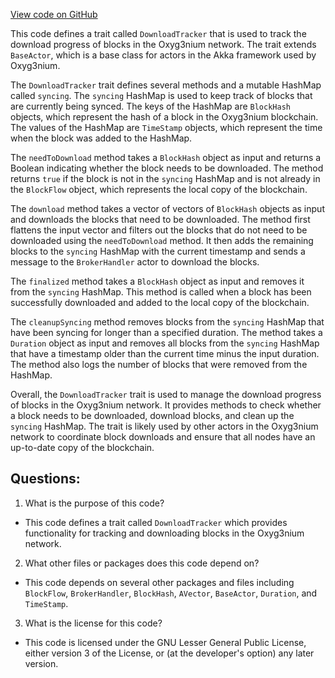 [View code on GitHub](https://github.com/oxyg3nium/oxyg3nium/flow/src/main/scala/org/oxyg3nium/flow/network/sync/DownloadTracker.scala)

This code defines a trait called `DownloadTracker` that is used to track the download progress of blocks in the Oxyg3nium network. The trait extends `BaseActor`, which is a base class for actors in the Akka framework used by Oxyg3nium. 

The `DownloadTracker` trait defines several methods and a mutable HashMap called `syncing`. The `syncing` HashMap is used to keep track of blocks that are currently being synced. The keys of the HashMap are `BlockHash` objects, which represent the hash of a block in the Oxyg3nium blockchain. The values of the HashMap are `TimeStamp` objects, which represent the time when the block was added to the HashMap.

The `needToDownload` method takes a `BlockHash` object as input and returns a Boolean indicating whether the block needs to be downloaded. The method returns `true` if the block is not in the `syncing` HashMap and is not already in the `BlockFlow` object, which represents the local copy of the blockchain.

The `download` method takes a vector of vectors of `BlockHash` objects as input and downloads the blocks that need to be downloaded. The method first flattens the input vector and filters out the blocks that do not need to be downloaded using the `needToDownload` method. It then adds the remaining blocks to the `syncing` HashMap with the current timestamp and sends a message to the `BrokerHandler` actor to download the blocks.

The `finalized` method takes a `BlockHash` object as input and removes it from the `syncing` HashMap. This method is called when a block has been successfully downloaded and added to the local copy of the blockchain.

The `cleanupSyncing` method removes blocks from the `syncing` HashMap that have been syncing for longer than a specified duration. The method takes a `Duration` object as input and removes all blocks from the `syncing` HashMap that have a timestamp older than the current time minus the input duration. The method also logs the number of blocks that were removed from the HashMap.

Overall, the `DownloadTracker` trait is used to manage the download progress of blocks in the Oxyg3nium network. It provides methods to check whether a block needs to be downloaded, download blocks, and clean up the `syncing` HashMap. The trait is likely used by other actors in the Oxyg3nium network to coordinate block downloads and ensure that all nodes have an up-to-date copy of the blockchain.
## Questions: 
 1. What is the purpose of this code?
- This code defines a trait called `DownloadTracker` which provides functionality for tracking and downloading blocks in the Oxyg3nium network.

2. What other files or packages does this code depend on?
- This code depends on several other packages and files including `BlockFlow`, `BrokerHandler`, `BlockHash`, `AVector`, `BaseActor`, `Duration`, and `TimeStamp`.

3. What is the license for this code?
- This code is licensed under the GNU Lesser General Public License, either version 3 of the License, or (at the developer's option) any later version.